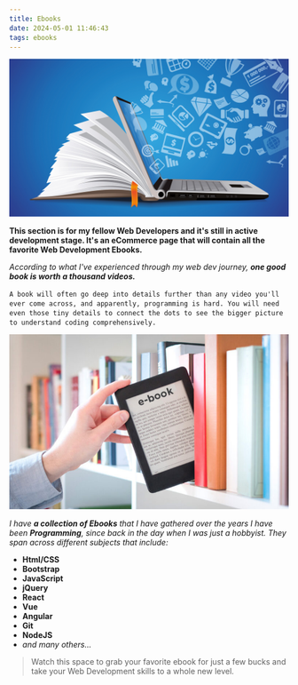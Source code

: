 ```yaml
---
title: Ebooks
date: 2024-05-01 11:46:43
tags: ebooks
---
```


![](/images/ebook.jpg)

**This section is for my fellow Web Developers and it's still in active development stage. It's an eCommerce page that will contain all the favorite Web Development Ebooks.**
<!-- more -->
*According to what I've experienced through my web dev journey, **one good book is worth a thousand videos.***

`A book will often go deep into details further than any video you'll ever come across, and apparently, programming is hard. You will need even those tiny details to connect the dots to see the bigger picture to understand coding comprehensively.`

![](/images/ebook4-768x480.jpg)

*I have **a collection of Ebooks** that I have gathered over the years I have been **Programming**, since back in the day when I was just a hobbyist. They span across different subjects that include:*

- **Html/CSS**
- **Bootstrap**
- **JavaScript**
- **jQuery**
- **React**
- **Vue**
- **Angular**
- **Git**
- **NodeJS**
- *and many others...*

>Watch this space to grab your favorite ebook for just a few bucks and take your Web Development skills to a whole new level.